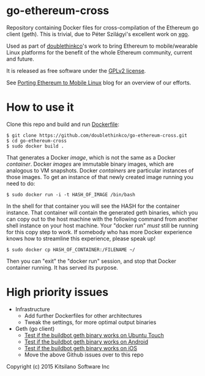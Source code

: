 # go-ethereum-cross

Repository containing Docker files for cross-compilation of the
Ethereum go client (geth).  This is trivial, due to Péter Szilágyi's
excellent work on [xgo](https://github.com/karalabe/xgo/).

Used as part of [doublethinkco](http://doublethink.co)'s work
to bring Ethereum to mobile/wearable Linux platforms for the benefit
of the whole Ethereum community, current and future.

It is released as free software under the
[GPLv2 license](https://github.com/doublethinkco/webthree-umbrella-cross/blob/master/LICENSE.txt).

See [Porting Ethereum to Mobile Linux](http://doublethink.co/2015/09/22/porting-ethereum-to-mobile-linux/)
blog for an overview of our efforts.

# How to use it

Clone this repo and build and run [Dockerfile](https://github.com/doublethinkco/go-ethereum-cross/blob/master/Dockerfile):

    $ git clone https://github.com/doublethinkco/go-ethereum-cross.git
    $ cd go-ethereum-cross
    $ sudo docker build .

That generates a Docker *image*, which is not the same as a Docker
*container*.  Docker *images* are immutable binary images, which are
analogous to VM snapshots.  Docker *containers* are particular instances
of those images.  To get an instance of that newly created image running
you need to do:

    $ sudo docker run -i -t HASH_OF_IMAGE /bin/bash

In the shell for that container you will see the HASH for the container
instance.  That container will contain the generated geth binaries,
which you can copy out to the host machine with the following command
from another shell instance on your host machine.  Your "docker run"
*must* still be running for this copy step to work.    If somebody who
has more Docker experience knows how to streamline this experience,
please speak up!

    $ sudo docker cp HASH_OF_CONTAINER:/FILENAME ~/

Then you can "exit" the "docker run" session, and stop that Docker
container running.   It has served its purpose.


# High priority issues

* Infrastructure
    * Add further Dockerfiles for other architectures
    * Tweak the settings, for more optimal output binaries
* Geth (go client)
    * [Test if the buildbot geth binary works on Ubuntu Touch](https://github.com/doublethinkco/webthree-umbrella-cross/issues/22)
    * [Test if the buildbot geth binary works on Android](https://github.com/doublethinkco/webthree-umbrella-cross/issues/26)
    * [Test if the buildbot geth binary works on iOS](https://github.com/doublethinkco/webthree-umbrella-cross/issues/27)
    * Move the above Github issues over to this repo

Copyright (c) 2015 Kitsilano Software Inc
